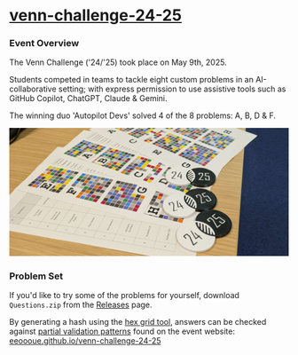 # [venn-challenge-24-25](https://eeoooue.github.io/venn-challenge-24-25/)

### Event Overview

The Venn Challenge ('24/'25) took place on May 9th, 2025.

Students competed in teams to tackle eight custom problems in an AI-collaborative setting; with express permission to use assistive tools such as GitHub Copilot, ChatGPT, Claude & Gemini.

The winning duo 'Autopilot Devs' solved 4 of the 8 problems: A, B, D & F.

![image](./misc/venn_challenge_desk.jpg)

### Problem Set

If you'd like to try some of the problems for yourself, download ```Questions.zip``` from the [Releases](https://github.com/eeoooue/venn-challenge-24-25/releases/tag/v1.0) page.

By generating a hash using the [hex grid tool](https://eeoooue.github.io/venn-challenge-24-25/hex_grid.html), answers can be checked against [partial validation patterns](https://eeoooue.github.io/venn-challenge-24-25/answers.html) found on the event website: [eeoooue.github.io/venn-challenge-24-25](https://eeoooue.github.io/venn-challenge-24-25/)

